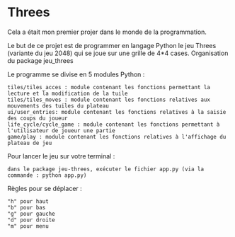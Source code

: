 # Threes

Cela a était mon premier projer dans le monde de la programmation.

Le but de ce projet est de programmer en langage Python le jeu Threes (variante du jeu 2048) qui se joue sur une grille de 4*4 cases.
Organisation du package jeu_threes

Le programme se divise en 5 modules Python :

    tiles/tiles_acces : module contenant les fonctions permettant la lecture et la modification de la tuile
    tiles/tiles_moves : module contenant les fonctions relatives aux mouvements des tuiles du plateau
    ui/user_entries: module contenant les fonctions relatives à la saisie des coups du joueur
    life_cycle/cycle_game : module contenant les fonctions permettant à l'utilisateur de joueur une partie
    game/play : module contenant les fonctions relatives à l'affichage du plateau de jeu

Pour lancer le jeu sur votre terminal :

    dans le package jeu-threes, exécuter le fichier app.py (via la commande : python app.py)

Règles pour se déplacer :

    "h" pour haut
    "b" pour bas
    "g" pour gauche
    "d" pour droite
    "m" pour menu

